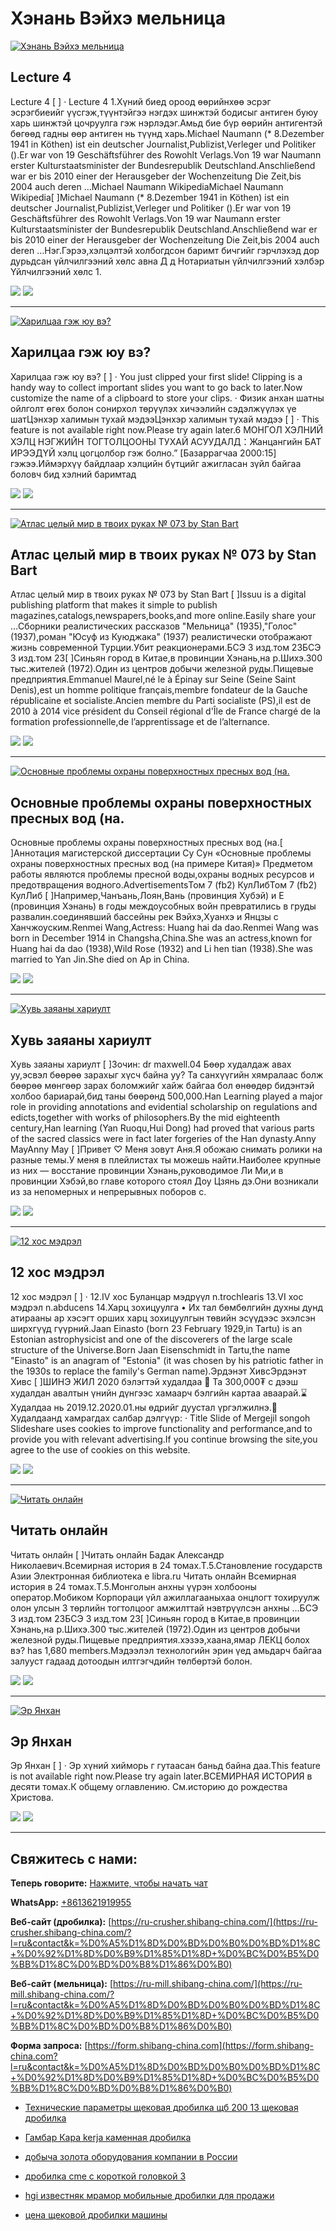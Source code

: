 # Хэнань Вэйхэ мельница

<a href="https://swt.shibang-china.com/?l=ru&img&k=%D0%A5%D1%8D%D0%BD%D0%B0%D0%BD%D1%8C+%D0%92%D1%8D%D0%B9%D1%85%D1%8D+%D0%BC%D0%B5%D0%BB%D1%8C%D0%BD%D0%B8%D1%86%D0%B0" target="_blank">![Хэнань Вэйхэ мельница](http://static.shibang-china.com/all-800x300/1317.jpg)</a>

## Lecture 4
Lecture 4 [ ]&nbsp;&#0183;&#32;Lecture 4 1.Хүний биед ороод өөрийнхөө эсрэг эсрэгбиеийг үүсгэж,түүнтэйгээ нэгдэх шинжтэй бодисыг антиген буюу харь шинжтэй цочруулга гэж нэрлэдэг.Амьд бие бүр өөрийн антигентэй бөгөөд гадны өөр антиген нь түүнд харь.Michael Naumann (* 8.Dezember 1941 in K&#246;then) ist ein deutscher Journalist,Publizist,Verleger und Politiker ().Er war von 19 Gesch&#228;ftsf&#252;hrer des Rowohlt Verlags.Von 19 war Naumann erster Kulturstaatsminister der Bundesrepublik Deutschland.Anschlie&#223;end war er bis 2010 einer der Herausgeber der Wochenzeitung Die Zeit,bis 2004 auch deren …Michael Naumann WikipediaMichael Naumann Wikipedia[ ]Michael Naumann (* 8.Dezember 1941 in K&#246;then) ist ein deutscher Journalist,Publizist,Verleger und Politiker ().Er war von 19 Gesch&#228;ftsf&#252;hrer des Rowohlt Verlags.Von 19 war Naumann erster Kulturstaatsminister der Bundesrepublik Deutschland.Anschlie&#223;end war er bis 2010 einer der Herausgeber der Wochenzeitung Die Zeit,bis 2004 auch deren …Нэг.Гэрээ,хэлцэлтэй холбогдсон баримт бичгийг гэрчлэхэд дор дурьдсан үйлчилгээний хөлс авна Д д Нотариатын үйлчилгээний хэлбэр Үйлчилгээний хөлс 1.


<a href="https://whatsapp.shibangsoft.com/WhatsApp.php" target="_blank" title="WhatsApp">![](http://static.shibang-china.com/icon/whatsapp.png)</a> <a href="https://swt.shibang-china.com/?l=ru&icon&k=%D0%A5%D1%8D%D0%BD%D0%B0%D0%BD%D1%8C+%D0%92%D1%8D%D0%B9%D1%85%D1%8D+%D0%BC%D0%B5%D0%BB%D1%8C%D0%BD%D0%B8%D1%86%D0%B0" target="_blank">![](http://static.shibang-china.com/icon/chat-ru.png)</a>

---

<a href="https://swt.shibang-china.com/?l=ru&img&k=%D0%A5%D1%8D%D0%BD%D0%B0%D0%BD%D1%8C+%D0%92%D1%8D%D0%B9%D1%85%D1%8D+%D0%BC%D0%B5%D0%BB%D1%8C%D0%BD%D0%B8%D1%86%D0%B0" target="_blank">![Харилцаа гэж юу вэ?](http://static.shibang-china.com/all-800x300/474.jpg)</a>

## Харилцаа гэж юу вэ?
Харилцаа гэж юу вэ? [ ]&nbsp;&#0183;&#32;You just clipped your first slide! Clipping is a handy way to collect important slides you want to go back to later.Now customize the name of a clipboard to store your clips.&nbsp;&#0183;&#32;Физик анхан шатны ойлголт өгөх болон сонирхол төрүүлэх хичээлийн сэдэлжүүлэх үе шатЦэнхэр халимын тухай мэдээЦэнхэр халимын тухай мэдээ [ ]&nbsp;&#0183;&#32;This feature is not available right now.Please try again later.6 МОНГОЛ ХЭЛНИЙ ХЭЛЦ НЭГЖИЙН ТОГТОЛЦООНЫ ТУХАЙ АСУУДАЛД：Жанцангийн БАТ ИРЭЭДҮЙ хэлц цогцолбор гэж болно.” [Базаррагчаа 2000:15] гэжээ.Иймэрхүү байдлаар хэлцийн бүтцийг ажигласан зүйл байгаа боловч бид хэлний баримтад


<a href="https://whatsapp.shibangsoft.com/WhatsApp.php" target="_blank" title="WhatsApp">![](http://static.shibang-china.com/icon/whatsapp.png)</a> <a href="https://swt.shibang-china.com/?l=ru&icon&k=%D0%A5%D1%8D%D0%BD%D0%B0%D0%BD%D1%8C+%D0%92%D1%8D%D0%B9%D1%85%D1%8D+%D0%BC%D0%B5%D0%BB%D1%8C%D0%BD%D0%B8%D1%86%D0%B0" target="_blank">![](http://static.shibang-china.com/icon/chat-ru.png)</a>

---

<a href="https://swt.shibang-china.com/?l=ru&img&k=%D0%A5%D1%8D%D0%BD%D0%B0%D0%BD%D1%8C+%D0%92%D1%8D%D0%B9%D1%85%D1%8D+%D0%BC%D0%B5%D0%BB%D1%8C%D0%BD%D0%B8%D1%86%D0%B0" target="_blank">![Атлас целый мир в твоих руках № 073 by Stan Bart](http://static.shibang-china.com/all-800x300/1395.jpg)</a>

## Атлас целый мир в твоих руках № 073 by Stan Bart
Атлас целый мир в твоих руках № 073 by Stan Bart [ ]Issuu is a digital publishing platform that makes it simple to publish magazines,catalogs,newspapers,books,and more online.Easily share your …Сборники реалистических рассказов &quot;Мельница&quot; (1935),&quot;Голос&quot; (1937),роман &quot;Юсуф из Куюджака&quot; (1937) реалистически отображают жизнь современной Турции.Убит реакционерами.БСЭ 3 изд.том 23БСЭ 3 изд.том 23[ ]Синьян город в Китае,в провинции Хэнань,на р.Шихэ.300 тыс.жителей (1972).Один из центров добычи железной руды.Пищевые предприятия.Emmanuel Maurel,n&#233; le &#224; &#201;pinay sur Seine (Seine Saint Denis),est un homme politique fran&#231;ais,membre fondateur de la Gauche r&#233;publicaine et socialiste.Ancien membre du Parti socialiste (PS),il est de 2010 &#224; 2014 vice pr&#233;sident du Conseil r&#233;gional d'&#206;le de France charg&#233; de la formation professionnelle,de l’apprentissage et de l’alternance.


<a href="https://whatsapp.shibangsoft.com/WhatsApp.php" target="_blank" title="WhatsApp">![](http://static.shibang-china.com/icon/whatsapp.png)</a> <a href="https://swt.shibang-china.com/?l=ru&icon&k=%D0%A5%D1%8D%D0%BD%D0%B0%D0%BD%D1%8C+%D0%92%D1%8D%D0%B9%D1%85%D1%8D+%D0%BC%D0%B5%D0%BB%D1%8C%D0%BD%D0%B8%D1%86%D0%B0" target="_blank">![](http://static.shibang-china.com/icon/chat-ru.png)</a>

---

<a href="https://swt.shibang-china.com/?l=ru&img&k=%D0%A5%D1%8D%D0%BD%D0%B0%D0%BD%D1%8C+%D0%92%D1%8D%D0%B9%D1%85%D1%8D+%D0%BC%D0%B5%D0%BB%D1%8C%D0%BD%D0%B8%D1%86%D0%B0" target="_blank">![Основные проблемы охраны поверхностных пресных вод (на.](http://static.shibang-china.com/all-800x300/634.jpg)</a>

## Основные проблемы охраны поверхностных пресных вод (на.
Основные проблемы охраны поверхностных пресных вод (на.[ ]Аннотация магистерской диссертации Су Сун &#171;Основные проблемы охраны поверхностных пресных вод (на примере Китая)&#187; Предметом работы являются проблемы пресной воды,охраны водных ресурсов и предотвращения водного.AdvertisementsТом 7 (fb2) КулЛибТом 7 (fb2) КулЛиб [ ]Например,Чанъань,Лоян,Вань (провинция Хубэй) и Е (провинция Хэнань) в годы междоусобных войн превратились в груды развалин.соединявший бассейны рек Вэйхэ,Хуанхэ и Янцзы с Ханчжоуским.Renmei Wang,Actress: Huang hai da dao.Renmei Wang was born in December 1914 in Changsha,China.She was an actress,known for Huang hai da dao (1938),Wild Rose (1932) and Li hen tian (1938).She was married to Yan Jin.She died on Ap in China.


<a href="https://whatsapp.shibangsoft.com/WhatsApp.php" target="_blank" title="WhatsApp">![](http://static.shibang-china.com/icon/whatsapp.png)</a> <a href="https://swt.shibang-china.com/?l=ru&icon&k=%D0%A5%D1%8D%D0%BD%D0%B0%D0%BD%D1%8C+%D0%92%D1%8D%D0%B9%D1%85%D1%8D+%D0%BC%D0%B5%D0%BB%D1%8C%D0%BD%D0%B8%D1%86%D0%B0" target="_blank">![](http://static.shibang-china.com/icon/chat-ru.png)</a>

---

<a href="https://swt.shibang-china.com/?l=ru&img&k=%D0%A5%D1%8D%D0%BD%D0%B0%D0%BD%D1%8C+%D0%92%D1%8D%D0%B9%D1%85%D1%8D+%D0%BC%D0%B5%D0%BB%D1%8C%D0%BD%D0%B8%D1%86%D0%B0" target="_blank">![Хувь заяаны хариулт](http://static.shibang-china.com/all-800x300/876.jpg)</a>

## Хувь заяаны хариулт
Хувь заяаны хариулт [ ]Зочин: dr maxwell.04 Бөөр худалдаж авах уу,эсвэл бөөрөө зарахыг хүсч байна уу? Та санхүүгийн хямралаас болж бөөрөө мөнгөөр зарах боломжийг хайж байгаа бол өнөөдөр бидэнтэй холбоо бариарай,бид таны бөөрөнд 500,000.Han Learning played a major role in providing annotations and evidential scholarship on regulations and edicts,together with works of philosophers.By the mid eighteenth century,Han learning (Yan Ruoqu,Hui Dong) had proved that various parts of the sacred classics were in fact later forgeries of the Han dynasty.Anny MayAnny May [ ]Привет ♡ Меня зовут Аня.Я обожаю снимать ролики на разные темы.У меня в плейлистах ты можешь найти.Наиболее крупные из них — восстание провинции Хэнань,руководимое Ли Ми,и в провинции Хэбэй,во главе которого стоял Доу Цзянь дэ.Они возникали из за непомерных и непрерывных поборов с.


<a href="https://whatsapp.shibangsoft.com/WhatsApp.php" target="_blank" title="WhatsApp">![](http://static.shibang-china.com/icon/whatsapp.png)</a> <a href="https://swt.shibang-china.com/?l=ru&icon&k=%D0%A5%D1%8D%D0%BD%D0%B0%D0%BD%D1%8C+%D0%92%D1%8D%D0%B9%D1%85%D1%8D+%D0%BC%D0%B5%D0%BB%D1%8C%D0%BD%D0%B8%D1%86%D0%B0" target="_blank">![](http://static.shibang-china.com/icon/chat-ru.png)</a>

---

<a href="https://swt.shibang-china.com/?l=ru&img&k=%D0%A5%D1%8D%D0%BD%D0%B0%D0%BD%D1%8C+%D0%92%D1%8D%D0%B9%D1%85%D1%8D+%D0%BC%D0%B5%D0%BB%D1%8C%D0%BD%D0%B8%D1%86%D0%B0" target="_blank">![12 хос мэдрэл](http://static.shibang-china.com/all-800x300/1470.jpg)</a>

## 12 хос мэдрэл
12 хос мэдрэл [ ]&nbsp;&#0183;&#32;12.IV хос Буланцар мэдрүүл n.trochlearis 13.VI хос мэдрэл n.abducens 14.Харц зохицуулга • Их тал бөмбөлгийн духны дунд атирааны ар хэсэгт орших харц зохицуулгын төвийн эсүүдээс эхэлсэн ширхгүүд гүүрний.Jaan Einasto (born 23 February 1929,in Tartu) is an Estonian astrophysicist and one of the discoverers of the large scale structure of the Universe.Born Jaan Eisenschmidt in Tartu,the name &quot;Einasto&quot; is an anagram of &quot;Estonia&quot; (it was chosen by his patriotic father in the 1930s to replace the family's German name).Эрдэнэт ХивсЭрдэнэт Хивс [ ]ШИНЭ ЖИЛ 2020 бэлэгтэй худалдаа 🎁 Та 300,000₮ с дээш худалдан авалтын үнийн дүнгээс хамаарч бэлгийн картаа аваарай.⌛️ Худалдаа нь 2019.12.2020.01.ны өдрийг дуустал үргэлжилнэ.📍 Худалдаанд хамрагдах салбар дэлгүүр:&nbsp;&#0183;&#32;Title Slide of Mergejil songoh Slideshare uses cookies to improve functionality and performance,and to provide you with relevant advertising.If you continue browsing the site,you agree to the use of cookies on this website.


<a href="https://whatsapp.shibangsoft.com/WhatsApp.php" target="_blank" title="WhatsApp">![](http://static.shibang-china.com/icon/whatsapp.png)</a> <a href="https://swt.shibang-china.com/?l=ru&icon&k=%D0%A5%D1%8D%D0%BD%D0%B0%D0%BD%D1%8C+%D0%92%D1%8D%D0%B9%D1%85%D1%8D+%D0%BC%D0%B5%D0%BB%D1%8C%D0%BD%D0%B8%D1%86%D0%B0" target="_blank">![](http://static.shibang-china.com/icon/chat-ru.png)</a>

---

<a href="https://swt.shibang-china.com/?l=ru&img&k=%D0%A5%D1%8D%D0%BD%D0%B0%D0%BD%D1%8C+%D0%92%D1%8D%D0%B9%D1%85%D1%8D+%D0%BC%D0%B5%D0%BB%D1%8C%D0%BD%D0%B8%D1%86%D0%B0" target="_blank">![Читать онлайн](http://static.shibang-china.com/all-800x300/337.jpg)</a>

## Читать онлайн
Читать онлайн [ ]Читать онлайн Бадак Александр Николаевич.Всемирная история в 24 томах.Т.5.Становление государств Азии Электронная библиотека e libra.ru Читать онлайн Всемирная история в 24 томах.Т.5.Монголын анхны үүрэн холбооны оператор.Мобиком Корпораци үйл ажиллагааныхаа онцлогт тохируулж олон улсын 3 төрлийн тогтолцоог амжилттай нэвтрүүлсэн анхны …БСЭ 3 изд.том 23БСЭ 3 изд.том 23[ ]Синьян город в Китае,в провинции Хэнань,на р.Шихэ.300 тыс.жителей (1972).Один из центров добычи железной руды.Пищевые предприятия.хэзээ,хаана,ямар ЛЕКЦ болох вэ? has 1,680 members.Мэдээлэл технологийн эрин үед амьдарч байгаа залууст гадаад дотоодын илтгэгчдийн төлбөртэй болон.


<a href="https://whatsapp.shibangsoft.com/WhatsApp.php" target="_blank" title="WhatsApp">![](http://static.shibang-china.com/icon/whatsapp.png)</a> <a href="https://swt.shibang-china.com/?l=ru&icon&k=%D0%A5%D1%8D%D0%BD%D0%B0%D0%BD%D1%8C+%D0%92%D1%8D%D0%B9%D1%85%D1%8D+%D0%BC%D0%B5%D0%BB%D1%8C%D0%BD%D0%B8%D1%86%D0%B0" target="_blank">![](http://static.shibang-china.com/icon/chat-ru.png)</a>

---

<a href="https://swt.shibang-china.com/?l=ru&img&k=%D0%A5%D1%8D%D0%BD%D0%B0%D0%BD%D1%8C+%D0%92%D1%8D%D0%B9%D1%85%D1%8D+%D0%BC%D0%B5%D0%BB%D1%8C%D0%BD%D0%B8%D1%86%D0%B0" target="_blank">![Эр Янхан](http://static.shibang-china.com/all-800x300/586.jpg)</a>

## Эр Янхан
Эр Янхан [ ]&nbsp;&#0183;&#32;Эр хүний хийморь г гутаасан баньд байна даа.This feature is not available right now.Please try again later.ВСЕМИРНАЯ ИСТОРИЯ в десяти томах.К общему оглавлению. См.историю до рождества Христова.

<a href="https://whatsapp.shibangsoft.com/WhatsApp.php" target="_blank" title="WhatsApp">![](http://static.shibang-china.com/icon/whatsapp.png)</a> <a href="https://swt.shibang-china.com/?l=ru&icon&k=%D0%A5%D1%8D%D0%BD%D0%B0%D0%BD%D1%8C+%D0%92%D1%8D%D0%B9%D1%85%D1%8D+%D0%BC%D0%B5%D0%BB%D1%8C%D0%BD%D0%B8%D1%86%D0%B0" target="_blank">![](http://static.shibang-china.com/icon/chat-ru.png)</a>

---
## Свяжитесь с нами:

**Теперь говорите:** [Нажмите, чтобы начать чат](https://swt.shibang-china.com?l=ru&contact&k=%D0%A5%D1%8D%D0%BD%D0%B0%D0%BD%D1%8C+%D0%92%D1%8D%D0%B9%D1%85%D1%8D+%D0%BC%D0%B5%D0%BB%D1%8C%D0%BD%D0%B8%D1%86%D0%B0)

**WhatsApp:**  [+8613621919955](https://whatsapp.shibangsoft.com/WhatsApp.php)

**Веб-сайт (дробилка):** [https://ru-crusher.shibang-china.com/](https://ru-crusher.shibang-china.com/?l=ru&contact&k=%D0%A5%D1%8D%D0%BD%D0%B0%D0%BD%D1%8C+%D0%92%D1%8D%D0%B9%D1%85%D1%8D+%D0%BC%D0%B5%D0%BB%D1%8C%D0%BD%D0%B8%D1%86%D0%B0)

**Веб-сайт (мельница):** [https://ru-mill.shibang-china.com/](https://ru-mill.shibang-china.com/?l=ru&contact&k=%D0%A5%D1%8D%D0%BD%D0%B0%D0%BD%D1%8C+%D0%92%D1%8D%D0%B9%D1%85%D1%8D+%D0%BC%D0%B5%D0%BB%D1%8C%D0%BD%D0%B8%D1%86%D0%B0)

**Форма запроса:** [https://form.shibang-china.com](https://form.shibang-china.com?l=ru&contact&k=%D0%A5%D1%8D%D0%BD%D0%B0%D0%BD%D1%8C+%D0%92%D1%8D%D0%B9%D1%85%D1%8D+%D0%BC%D0%B5%D0%BB%D1%8C%D0%BD%D0%B8%D1%86%D0%B0)

* [Технические параметры щековая дробилка щб 200 13 щековая дробилка](../111/%D0%A2%D0%B5%D1%85%D0%BD%D0%B8%D1%87%D0%B5%D1%81%D0%BA%D0%B8%D0%B5%20%D0%BF%D0%B0%D1%80%D0%B0%D0%BC%D0%B5%D1%82%D1%80%D1%8B%20%D1%89%D0%B5%D0%BA%D0%BE%D0%B2%D0%B0%D1%8F%20%D0%B4%D1%80%D0%BE%D0%B1%D0%B8%D0%BB%D0%BA%D0%B0%20%D1%89%D0%B1%20200%2013%20%D1%89%D0%B5%D0%BA%D0%BE%D0%B2%D0%B0%D1%8F%20%D0%B4%D1%80%D0%BE%D0%B1%D0%B8%D0%BB%D0%BA%D0%B0.md)

* [Гамбар Кара kerja каменная дробилка](../114/%D0%93%D0%B0%D0%BC%D0%B1%D0%B0%D1%80%20%D0%9A%D0%B0%D1%80%D0%B0%20kerja%20%D0%BA%D0%B0%D0%BC%D0%B5%D0%BD%D0%BD%D0%B0%D1%8F%20%D0%B4%D1%80%D0%BE%D0%B1%D0%B8%D0%BB%D0%BA%D0%B0.md)

* [добыча золота оборудования компании в России](../111/%D0%B4%D0%BE%D0%B1%D1%8B%D1%87%D0%B0%20%D0%B7%D0%BE%D0%BB%D0%BE%D1%82%D0%B0%20%D0%BE%D0%B1%D0%BE%D1%80%D1%83%D0%B4%D0%BE%D0%B2%D0%B0%D0%BD%D0%B8%D1%8F%20%D0%BA%D0%BE%D0%BC%D0%BF%D0%B0%D0%BD%D0%B8%D0%B8%20%D0%B2%20%D0%A0%D0%BE%D1%81%D1%81%D0%B8%D0%B8.md)

* [дробилка cme с короткой головкой 3](../117/%D0%B4%D1%80%D0%BE%D0%B1%D0%B8%D0%BB%D0%BA%D0%B0%20cme%20%D1%81%20%D0%BA%D0%BE%D1%80%D0%BE%D1%82%D0%BA%D0%BE%D0%B9%20%D0%B3%D0%BE%D0%BB%D0%BE%D0%B2%D0%BA%D0%BE%D0%B9%203.md)

* [hgi известняк мрамор мобильные дробилки для продажи](../114/hgi%20%D0%B8%D0%B7%D0%B2%D0%B5%D1%81%D1%82%D0%BD%D1%8F%D0%BA%20%D0%BC%D1%80%D0%B0%D0%BC%D0%BE%D1%80%20%D0%BC%D0%BE%D0%B1%D0%B8%D0%BB%D1%8C%D0%BD%D1%8B%D0%B5%20%D0%B4%D1%80%D0%BE%D0%B1%D0%B8%D0%BB%D0%BA%D0%B8%20%D0%B4%D0%BB%D1%8F%20%D0%BF%D1%80%D0%BE%D0%B4%D0%B0%D0%B6%D0%B8.md)

* [цена щековой дробилки машины](../110/%D1%86%D0%B5%D0%BD%D0%B0%20%D1%89%D0%B5%D0%BA%D0%BE%D0%B2%D0%BE%D0%B9%20%D0%B4%D1%80%D0%BE%D0%B1%D0%B8%D0%BB%D0%BA%D0%B8%20%D0%BC%D0%B0%D1%88%D0%B8%D0%BD%D1%8B.md)